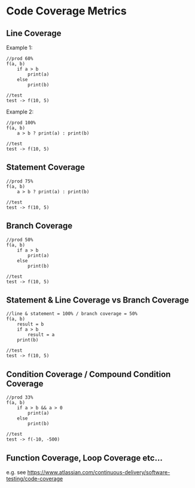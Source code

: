 # Code Coverage Metrics

## Line Coverage

Example 1:

    //prod 60%
    f(a, b)
        if a > b  
            print(a)  
        else  
            print(b)
    
    //test
    test -> f(10, 5)

Example 2:

    //prod 100%
    f(a, b)
        a > b ? print(a) : print(b)
    
    //test
    test -> f(10, 5)
    

## Statement Coverage

    //prod 75%
    f(a, b)
        a > b ? print(a) : print(b)

    //test
    test -> f(10, 5)

## Branch Coverage

    //prod 50%
    f(a, b)
        if a > b  
            print(a)  
        else  
            print(b)
    
    //test
    test -> f(10, 5)

## Statement & Line Coverage vs Branch Coverage

    //line & statement = 100% / branch coverage = 50%
    f(a, b)
        result = b
        if a > b  
            result = a 
        print(b)
    
    //test
    test -> f(10, 5)

## Condition Coverage / Compound Condition Coverage

    //prod 33%
    f(a, b)
        if a > b && a > 0  
            print(a)  
        else  
            print(b)
    
    //test
    test -> f(-10, -500)

## Function Coverage, Loop Coverage etc...

e.g. see https://www.atlassian.com/continuous-delivery/software-testing/code-coverage
